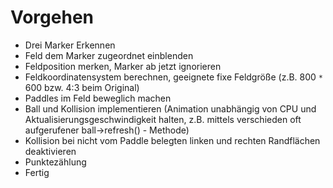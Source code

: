 # Vorgehen #
  * Drei Marker Erkennen
  * Feld dem Marker zugeordnet einblenden
  * Feldposition merken, Marker ab jetzt ignorieren
  * Feldkoordinatensystem berechnen, geeignete fixe Feldgröße (z.B. 800 `*` 600 bzw. 4:3 beim Original)
  * Paddles im Feld beweglich machen
  * Ball und Kollision implementieren (Animation unabhängig von CPU und Aktualisierungsgeschwindigkeit halten, z.B. mittels verschieden oft aufgerufener ball->refresh() - Methode)
  * Kollision bei nicht vom Paddle belegten linken und rechten Randflächen deaktivieren
  * Punktezählung
  * Fertig